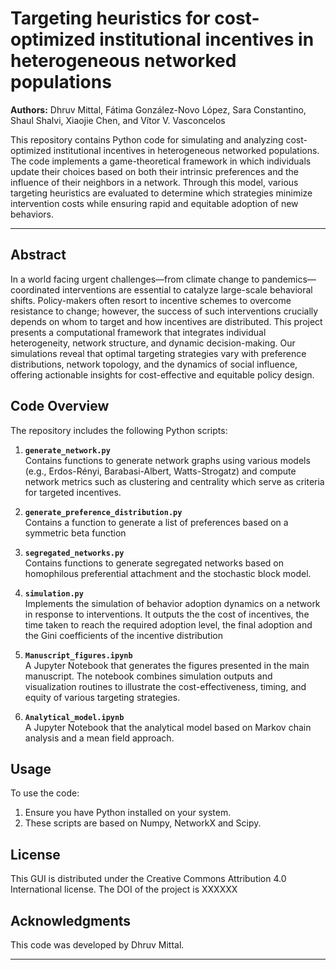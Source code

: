 # Targeting heuristics for cost-optimized institutional incentives in heterogeneous networked populations

**Authors:** Dhruv Mittal, Fátima González-Novo López, Sara Constantino, Shaul Shalvi, Xiaojie Chen, and Vítor V. Vasconcelos

This repository contains Python code for simulating and analyzing cost-optimized institutional incentives in heterogeneous networked populations. The code implements a game-theoretical framework in which individuals update their choices based on both their intrinsic preferences and the influence of their neighbors in a network. Through this model, various targeting heuristics are evaluated to determine which strategies minimize intervention costs while ensuring rapid and equitable adoption of new behaviors.


---


## Abstract
In a world facing urgent challenges—from climate change to pandemics—coordinated interventions are essential to catalyze large-scale behavioral shifts. Policy-makers often resort to incentive schemes to overcome resistance to change; however, the success of such interventions crucially depends on whom to target and how incentives are distributed. This project presents a computational framework that integrates individual heterogeneity, network structure, and dynamic decision-making. Our simulations reveal that optimal targeting strategies vary with preference distributions, network topology, and the dynamics of social influence, offering actionable insights for cost-effective and equitable policy design.

## Code Overview

The repository includes the following Python scripts:

1. **`generate_network.py`**  
   Contains functions to generate network graphs using various models (e.g., Erdos-Rényi, Barabasi-Albert, Watts-Strogatz) and compute network metrics such as clustering and centrality which serve as criteria for targeted incentives.

2. **`generate_preference_distribution.py`**  
   Contains a function to generate a list of preferences based on a symmetric beta function

2. **`segregated_networks.py`**  
   Contains functions to generate segregated networks based on homophilous preferential attachment and the stochastic block model.

4. **`simulation.py`**  
   Implements the simulation of behavior adoption dynamics on a network in response to interventions. It outputs the the cost of incentives, the time taken to reach the required adoption level, the final adoption and the Gini coefficients of the incentive distribution

5. **`Manuscript_figures.ipynb`**  
   A Jupyter Notebook that generates the figures presented in the main manuscript. The notebook combines simulation outputs and visualization routines to illustrate the cost-effectiveness, timing, and equity of various targeting strategies.

6. **`Analytical_model.ipynb`**  
   A Jupyter Notebook that the analytical model based on Markov chain analysis and a mean field approach.


## Usage

To use the code:

1. Ensure you have Python installed on your system.
2. These scripts are based on Numpy, NetworkX and Scipy. 



## License

This GUI is distributed under the Creative Commons Attribution 4.0 International license. The DOI of the project is XXXXXX


## Acknowledgments

This code was developed by Dhruv Mittal.

---
